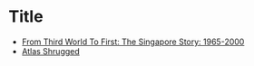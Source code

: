 # Title

* [From Third World To First: The Singapore Story: 1965-2000](https://dykyi-roman.github.io/book-review/from_third_world_to_first-the_singapore_story_1965_2000.html)
* [Atlas Shrugged](https://dykyi-roman.github.io/book-review/atlas_shrugged.html)
